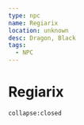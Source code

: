 ```yaml
---
type: npc
name: Regiarix
location: unknown
desc: Dragon, Black
tags:
  - NPC
---
```


# Regiarix 

```ad-ooc
collapse:closed
```